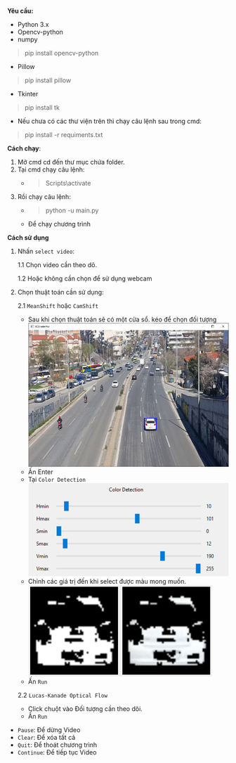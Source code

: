 **Yêu cầu:**
- Python 3.x
- Opencv-python
- numpy
> pip install opencv-python
- Pillow
> pip install pillow
- Tkinter
> pip install tk

- Nếu chưa có các thư viện trên thì chạy câu lệnh sau trong cmd:
> pip install -r requiments.txt

**Cách chạy**:

1. Mở cmd cd đến thư mục chứa folder.
2. Tại cmd chạy câu lệnh:
    - > Scripts\activate
3. Rồi chạy câu lệnh:
    - > python -u main.py
    - Để chạy chương trình

**Cách sử dụng**

1. Nhấn `select video`:

    1.1 Chọn video cần theo dõ.

    1.2  Hoặc không cần chọn để sử dụng webcam
2. Chọn thuật toán cần sử dụng:
    
    2.1 `MeanShift` hoặc `CamShift`
    - Sau khi chọn thuật toán sẽ có một cửa sổ. kéo để chọn đối tượng
    <img src='./Assets/Select_Roi.png'></img>
    - Ấn Enter
    - Tại `Color Detection`
    <img src='./Assets/color_detection.png'></img>
    - Chỉnh các giá trị đến khi select được màu mong muốn.
    <img src='./Assets/maskAndResult.png'></img>
    - Ấn `Run`

    2.2 `Lucas-Kanade Optical Flow`
    - Click chuột vào Đối tượng cần theo dõi.
    - Ấn `Run`

- `Pause`: Để dừng Video
- `Clear`: Để xóa tất cả
- `Quit`: Để thoát chương trình
- `Continue`: Để tiếp tục Video
